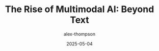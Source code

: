 ---
redirect_from: /trends/biggest-ai-trends-2025.html
title: 'The Rise of Multimodal AI: Beyond Text'
summary: |-
  Explore how AI models are learning to understand and generate content across text, images, audio, and video.
date: 2025-05-04
author: alex-thompson
---